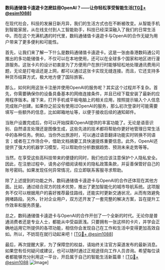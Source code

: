 **数码通储值卡遠遊卡怎麽註冊OpenAI？——让你轻松享受智能生活[[TG💪+ @esim1088](https://t.me/s/esim1088)]**

在现代社会，科技的发展日新月异，我们的生活方式也在不断被改变。从智能手机到智能家居，从在线支付到人工智能助手，科技已经深深融入了我们的日常生活中。而在这个充满机遇的时代里，数码通储值卡遠遊卡与OpenAI的合作无疑为用户带来了更多便利和可能性。

首先，让我们来了解一下什么是数码通储值卡遠遊卡。这是一张由香港数码通公司推出的多功能储值卡，不仅可以在本地使用，还可以在全球多个国家和地区进行漫游服务。这张卡片的设计初衷是为了方便用户在旅行时能够轻松地处理通讯费用问题，无论是打电话还是上网，都可以通过这张卡实现无缝连接。而且，它还支持多种货币结算方式，极大地方便了国际旅客。

那么，如何利用这张卡注册并使用OpenAI的服务呢？其实这个过程并不复杂。首先，你需要确保你的设备具备基本的网络连接条件，并且已经下载安装了最新的应用程序版本。接下来，打开手机或平板电脑上的相关应用，按照提示输入个人信息完成账户创建。如果你之前没有使用过OpenAI的服务，那么初次登录时可能需要填写一些额外的信息，比如邮箱地址等，以便于接收后续的通知邮件。

当账户设置完成后，你可以开始探索OpenAI提供的丰富功能了。无论是语音识别、自然语言处理还是图像生成，这些先进的技术都将帮助你更好地管理日常生活中的各种任务。例如，当你外出旅游时，可以通过语音翻译功能实时转换不同语言；或者在工作场合中，借助文档摘要工具快速提炼重要信息。此外，OpenAI还提供了强大的机器学习模型，可以帮助你分析数据趋势、预测未来走势等等。

当然，在享受这些高科技带来的便捷的同时，我们也应该注意保护个人隐私安全。因此，在注册过程中，请务必仔细阅读相关的隐私政策条款，并妥善保管好自己的账号密码。如果发现任何异常情况，应立即联系客服寻求帮助。

除了上述提到的功能之外，数码通储值卡遠遊卡与OpenAI的合作还体现在其他方面。比如，通过结合双方的技术优势，推出了更加智能化的城市导航系统。这项服务不仅可以根据用户的喜好推荐最佳路线，还能实时更新交通状况，从而有效避免拥堵路段。另外，针对企业用户，双方还开发了一套完整的解决方案，旨在提升工作效率和服务质量。

总之，数码通储值卡遠遊卡与OpenAI的合作开创了一个全新的时代。无论你是普通消费者还是专业人士，都能从中受益匪浅。只要拥有一张这样的卡片，并学会正确地运用它所提供的各项功能，相信你会发现自己在工作和生活中变得更加高效自如。所以，不妨现在就行动起来吧！[[TG💪+ @esim1088](https://t.me/s/esim1088)]

最后，再次提醒大家，为了保障您的权益，请始终关注官方渠道发布的最新消息。如果您有任何疑问或建议，也可以随时通过正规途径向工作人员咨询。希望每位读者都能够充分利用这一平台，开启属于自己的智能生活新篇章！[[TG💪+ @esim1088](https://t.me/s/esim1088) ![Image](https://i.postimg.cc/4NQfJmqS/Snipaste-2025-05-13-00-14-12.png)]